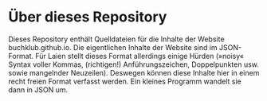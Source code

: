 # Über dieses Repository

Dieses Repository enthält Quelldateien für die Inhalte der Website
buchklub.github.io. Die eigentlichen Inhalte der Website sind im JSON-Format.
Für Laien stellt dieses Format allerdings einige Hürden (»noisy« Syntax voller
Kommas, (richtigen!) Anführungszeichen, Doppelpunkten usw. sowie mangelnder Neuzeilen).
Deswegen können diese Inhalte hier in einem recht freien Format verfasst
werden. Ein kleines Programm wandelt sie dann in JSON um.

